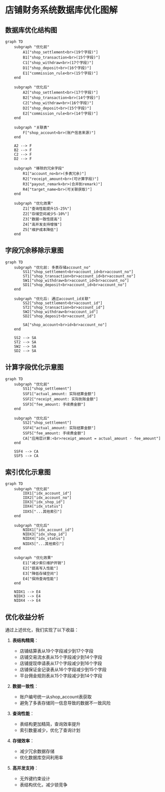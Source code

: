 # 店铺财务系统数据库优化图解

## 数据库优化结构图

```mermaid
graph TD
    subgraph "优化前"
        A1["shop_settlement<br>(19个字段)"] 
        B1["shop_transaction<br>(15个字段)"]
        C1["shop_withdraw<br>(17个字段)"]
        D1["shop_deposit<br>(16个字段)"]
        E1["commission_rule<br>(15个字段)"]
    end
    
    subgraph "优化后"
        A2["shop_settlement<br>(17个字段)"]
        B2["shop_transaction<br>(14个字段)"]
        C2["shop_withdraw<br>(16个字段)"]
        D2["shop_deposit<br>(15个字段)"]
        E2["commission_rule<br>(14个字段)"]
    end
    
    subgraph "关联表"
        F["shop_account<br>(账户信息来源)"]
    end
    
    A2 --> F
    B2 --> F
    C2 --> F
    D2 --> F
    
    subgraph "移除的冗余字段"
        R1["account_no<br>(多表冗余)"]
        R2["receipt_amount<br>(可计算字段)"]
        R3["payout_remark<br>(合并到remark)"]
        R4["target_name<br>(可关联获取)"]
    end
    
    subgraph "优化效果"
        Z1["查询性能提升15-25%"]
        Z2["存储空间减少5-10%"]
        Z3["数据一致性提高"]
        Z4["高并发支持增强"]
        Z5["维护成本降低"]
    end
```

## 字段冗余移除示意图

```mermaid
graph TD
    subgraph "优化前: 多表存储account_no"
        SS1["shop_settlement<br>account_id<br>account_no"]
        ST1["shop_transaction<br>account_id<br>account_no"]
        SW1["shop_withdraw<br>account_id<br>account_no"]
        SD1["shop_deposit<br>account_id<br>account_no"]
    end
    
    subgraph "优化后: 通过account_id关联"
        SS2["shop_settlement<br>account_id"]
        ST2["shop_transaction<br>account_id"]
        SW2["shop_withdraw<br>account_id"]
        SD2["shop_deposit<br>account_id"]
        
        SA["shop_account<br>id<br>account_no"]
    end
    
    SS2 --> SA
    ST2 --> SA
    SW2 --> SA
    SD2 --> SA
```

## 计算字段优化示意图

```mermaid
graph TD
    subgraph "优化前"
        SS1["shop_settlement"]
        SSF1["actual_amount: 实际结算金额"]
        SSF2["receipt_amount: 实际到账金额"]
        SSF3["fee_amount: 手续费金额"]
    end
    
    subgraph "优化后"
        SS2["shop_settlement"]
        SSF4["actual_amount: 实际结算金额"]
        SSF5["fee_amount: 手续费金额"]
        CA["应用层计算:<br>receipt_amount = actual_amount - fee_amount"]
    end
    
    SSF4 --> CA
    SSF5 --> CA
```

## 索引优化示意图

```mermaid
graph TD
    subgraph "优化前"
        IDX1["idx_account_id"]
        IDX2["idx_account_no"]
        IDX3["idx_shop_id"]
        IDX4["idx_status"]
        IDX5["...其他索引"]
    end
    
    subgraph "优化后"
        NIDX1["idx_account_id"]
        NIDX3["idx_shop_id"]
        NIDX4["idx_status"]
        NIDX5["...其他索引"]
    end
    
    subgraph "优化效果"
        E1["减少索引维护开销"]
        E2["提高写入性能"]
        E3["降低存储空间"]
        E4["保持查询性能"]
    end
    
    NIDX1 --> E4
    NIDX3 --> E4
    NIDX4 --> E4
```

## 优化收益分析

通过上述优化，我们实现了以下收益：

1. **表结构精简**：
   - 店铺结算表从19个字段减少到17个字段
   - 店铺交易流水表从15个字段减少到14个字段
   - 店铺提现申请表从17个字段减少到16个字段
   - 店铺保证金记录表从16个字段减少到15个字段
   - 平台佣金规则表从15个字段减少到14个字段

2. **数据一致性**：
   - 账户编号统一从shop_account表获取
   - 避免了多表存储同一信息导致的数据不一致风险

3. **查询性能**：
   - 表结构更加精简，查询效率提升
   - 索引数量减少，优化了查询计划

4. **存储效率**：
   - 减少冗余数据存储
   - 优化数据库空间利用率

5. **高并发支持**：
   - 无外键约束设计
   - 表结构优化，减少锁竞争 